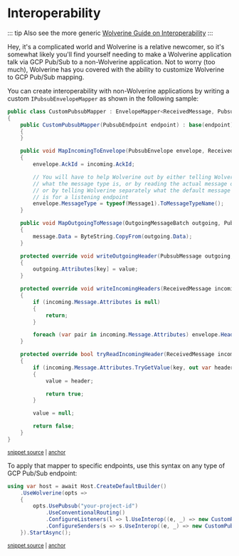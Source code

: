 # Interoperability

::: tip
Also see the more generic [Wolverine Guide on Interoperability](/tutorials/interop)
:::

Hey, it's a complicated world and Wolverine is a relative newcomer, so it's somewhat likely you'll find yourself needing to make a Wolverine application talk via GCP Pub/Sub to
a non-Wolverine application. Not to worry (too much), Wolverine has you covered with the ability to customize Wolverine to GCP Pub/Sub mapping.

You can create interoperability with non-Wolverine applications by writing a custom `IPubsubEnvelopeMapper`
as shown in the following sample:

<!-- snippet: sample_custom_pubsub_mapper -->
<a id='snippet-sample_custom_pubsub_mapper'></a>
```cs
public class CustomPubsubMapper : EnvelopeMapper<ReceivedMessage, PubsubMessage>, IPubsubEnvelopeMapper
{
    public CustomPubsubMapper(PubsubEndpoint endpoint) : base(endpoint)
    {
    }

    public void MapIncomingToEnvelope(PubsubEnvelope envelope, ReceivedMessage incoming)
    {
        envelope.AckId = incoming.AckId;

        // You will have to help Wolverine out by either telling Wolverine
        // what the message type is, or by reading the actual message object,
        // or by telling Wolverine separately what the default message type
        // is for a listening endpoint
        envelope.MessageType = typeof(Message1).ToMessageTypeName();
    }

    public void MapOutgoingToMessage(OutgoingMessageBatch outgoing, PubsubMessage message)
    {
        message.Data = ByteString.CopyFrom(outgoing.Data);
    }

    protected override void writeOutgoingHeader(PubsubMessage outgoing, string key, string value)
    {
        outgoing.Attributes[key] = value;
    }

    protected override void writeIncomingHeaders(ReceivedMessage incoming, Envelope envelope)
    {
        if (incoming.Message.Attributes is null)
        {
            return;
        }

        foreach (var pair in incoming.Message.Attributes) envelope.Headers[pair.Key] = pair.Value;
    }

    protected override bool tryReadIncomingHeader(ReceivedMessage incoming, string key, out string? value)
    {
        if (incoming.Message.Attributes.TryGetValue(key, out var header))
        {
            value = header;

            return true;
        }

        value = null;

        return false;
    }
}
```
<sup><a href='https://github.com/JasperFx/wolverine/blob/main/src/Transports/GCP/Wolverine.Pubsub.Tests/DocumentationSamples.cs#L239-L293' title='Snippet source file'>snippet source</a> | <a href='#snippet-sample_custom_pubsub_mapper' title='Start of snippet'>anchor</a></sup>
<!-- endSnippet -->

To apply that mapper to specific endpoints, use this syntax on any type of GCP Pub/Sub endpoint:

<!-- snippet: sample_configuring_custom_envelope_mapper_for_pubsub -->
<a id='snippet-sample_configuring_custom_envelope_mapper_for_pubsub'></a>
```cs
using var host = await Host.CreateDefaultBuilder()
    .UseWolverine(opts =>
    {
        opts.UsePubsub("your-project-id")
            .UseConventionalRouting()
            .ConfigureListeners(l => l.UseInterop((e, _) => new CustomPubsubMapper(e)))
            .ConfigureSenders(s => s.UseInterop((e, _) => new CustomPubsubMapper(e)));
    }).StartAsync();
```
<sup><a href='https://github.com/JasperFx/wolverine/blob/main/src/Transports/GCP/Wolverine.Pubsub.Tests/DocumentationSamples.cs#L224-L235' title='Snippet source file'>snippet source</a> | <a href='#snippet-sample_configuring_custom_envelope_mapper_for_pubsub' title='Start of snippet'>anchor</a></sup>
<!-- endSnippet -->
